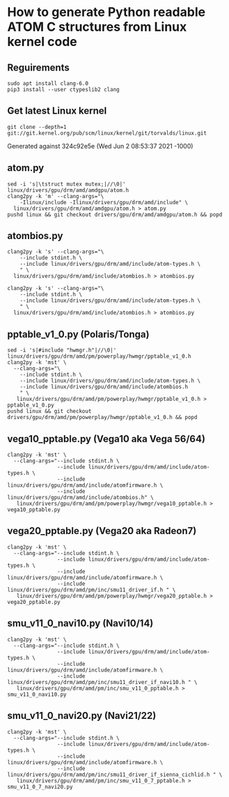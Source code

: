 
# How to generate Python readable ATOM C structures from Linux kernel code

## Reguirements

    sudo apt install clang-6.0
    pip3 install --user ctypeslib2 clang

## Get latest Linux kernel

    git clone --depth=1 git://git.kernel.org/pub/scm/linux/kernel/git/torvalds/linux.git

Generated against 324c92e5e (Wed Jun 2 08:53:37 2021 -1000)


## atom.py

    sed -i 's|\tstruct mutex mutex;|//\0|' linux/drivers/gpu/drm/amd/amdgpu/atom.h
    clang2py -k 'm' --clang-args="\
        -Ilinux/include -Ilinux/drivers/gpu/drm/amd/include" \
      linux/drivers/gpu/drm/amd/amdgpu/atom.h > atom.py
    pushd linux && git checkout drivers/gpu/drm/amd/amdgpu/atom.h && popd


## atombios.py

    clang2py -k 's' --clang-args="\
        --include stdint.h \
        --include linux/drivers/gpu/drm/amd/include/atom-types.h \
        " \
      linux/drivers/gpu/drm/amd/include/atombios.h > atombios.py

    clang2py -k 's' --clang-args="\
        --include stdint.h \
        --include linux/drivers/gpu/drm/amd/include/atom-types.h \
        " \
      linux/drivers/gpu/drm/amd/include/atombios.h > atombios.py


## pptable_v1_0.py (Polaris/Tonga)

    sed -i 's|#include "hwmgr.h"|//\0|' linux/drivers/gpu/drm/amd/pm/powerplay/hwmgr/pptable_v1_0.h
    clang2py -k 'mst' \
      --clang-args="\
        --include stdint.h \
        --include linux/drivers/gpu/drm/amd/include/atom-types.h \
        --include linux/drivers/gpu/drm/amd/include/atombios.h
        " \
       linux/drivers/gpu/drm/amd/pm/powerplay/hwmgr/pptable_v1_0.h > pptable_v1_0.py
    pushd linux && git checkout drivers/gpu/drm/amd/pm/powerplay/hwmgr/pptable_v1_0.h && popd


## vega10_pptable.py (Vega10 aka Vega 56/64)

    clang2py -k 'mst' \
      --clang-args="--include stdint.h \
                    --include linux/drivers/gpu/drm/amd/include/atom-types.h \
                    --include linux/drivers/gpu/drm/amd/include/atomfirmware.h \
                    --include linux/drivers/gpu/drm/amd/include/atombios.h" \
       linux/drivers/gpu/drm/amd/pm/powerplay/hwmgr/vega10_pptable.h > vega10_pptable.py


## vega20_pptable.py (Vega20 aka Radeon7)

    clang2py -k 'mst' \
      --clang-args="--include stdint.h \
                    --include linux/drivers/gpu/drm/amd/include/atom-types.h \
                    --include linux/drivers/gpu/drm/amd/include/atomfirmware.h \
                    --include linux/drivers/gpu/drm/amd/pm/inc/smu11_driver_if.h " \
       linux/drivers/gpu/drm/amd/pm/powerplay/hwmgr/vega20_pptable.h > vega20_pptable.py


##  smu_v11_0_navi10.py (Navi10/14)

    clang2py -k 'mst' \
      --clang-args="--include stdint.h \
                    --include linux/drivers/gpu/drm/amd/include/atom-types.h \
                    --include linux/drivers/gpu/drm/amd/include/atomfirmware.h \
                    --include linux/drivers/gpu/drm/amd/pm/inc/smu11_driver_if_navi10.h " \
       linux/drivers/gpu/drm/amd/pm/inc/smu_v11_0_pptable.h > smu_v11_0_navi10.py


##  smu_v11_0_navi20.py (Navi21/22)

    clang2py -k 'mst' \
      --clang-args="--include stdint.h \
                    --include linux/drivers/gpu/drm/amd/include/atom-types.h \
                    --include linux/drivers/gpu/drm/amd/include/atomfirmware.h \
                    --include linux/drivers/gpu/drm/amd/pm/inc/smu11_driver_if_sienna_cichlid.h " \
       linux/drivers/gpu/drm/amd/pm/inc/smu_v11_0_7_pptable.h > smu_v11_0_7_navi20.py

